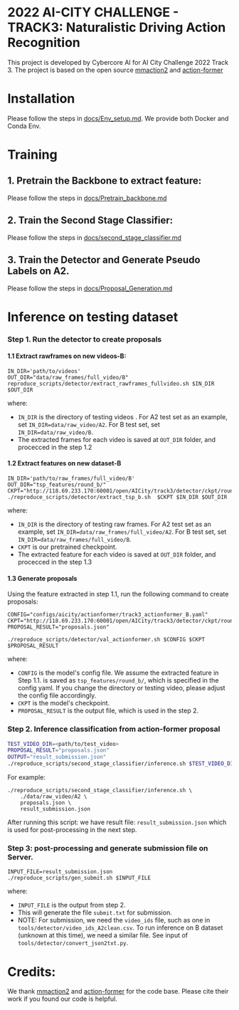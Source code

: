 # 2022 AI-CITY CHALLENGE - TRACK3: Naturalistic Driving Action Recognition
This project is developed by Cybercore AI for AI City Challenge 2022 Track 3.
The project is based on the open source [mmaction2](https://github.com/open-mmlab/mmaction2) and [action-former](https://github.com/happyharrycn/actionformer_release)

# Installation

Please follow the steps in [docs/Env_setup.md](docs/Env_setup.md). We provide both Docker and Conda Env.
# Training 

## 1. Pretrain the Backbone to extract feature:
Please follow the steps in [docs/Pretrain_backbone.md](docs/Pretrain_backbone.md)
## 2. Train the Second Stage Classifier:
Please follow the steps in [docs/second_stage_classifier.md](docs/second_stage_classifier.md)

## 3. Train the Detector and Generate Pseudo Labels on A2. 
Please follow the steps in [docs/Proposal_Generation.md](docs/Proposal_Generation.md)

# Inference on testing dataset 

### Step 1. Run the detector to create proposals 
#### 1.1 Extract rawframes on new videos-B:
```
IN_DIR='path/to/videos'
OUT_DIR="data/raw_frames/full_video/B"
reproduce_scripts/detector/extract_rawframes_fullvideo.sh $IN_DIR $OUT_DIR
```
where:
+ `IN_DIR` is the directory of testing videos . For A2 test set as an example, set `IN_DIR=data/raw_video/A2`. For B test set, set `IN_DIR=data/raw_video/B`.
+ The extracted frames for each video is saved at `OUT_DIR` folder, and procecced in the step 1.2 


#### 1.2 Extract features on new dataset-B
```
IN_DIR='path/to/raw_frames/full_video/B'
OUT_DIR="tsp_features/round_b/"
CKPT="http://118.69.233.170:60001/open/AICity/track3/detector/ckpt/round2_tsp_67.5.pth"
./reproduce_scripts/detector/extract_tsp_b.sh  $CKPT $IN_DIR $OUT_DIR
```
where:
+ `IN_DIR` is the directory of testing raw frames. For A2 test set as an example, set `IN_DIR=data/raw_frames/full_video/A2`. For B test set, set `IN_DIR=data/raw_frames/full_video/B`.
+ `CKPT` is our pretrained checkpoint.
+ The extracted feature for each video is saved at `OUT_DIR` folder, and procecced in the step 1.3


#### 1.3 Generate proposals


Using the feature extracted in step 1.1, run the following command to create proposals:
```
CONFIG="configs/aicity/actionformer/track3_actionformer_B.yaml"
CKPT="http://118.69.233.170:60001/open/AICity/track3/detector/ckpt/round2_map_31.55.pth.tar"
PROPOSAL_RESULT="proposals.json"

./reproduce_scripts/detector/val_actionformer.sh $CONFIG $CKPT $PROPOSAL_RESULT 
```
where:
+ `CONFIG` is the model's config file. We assume the extracted feature in Step 1.1. is saved as `tsp_features/round_b/`, which is specified in the config yaml. If you change the directory or testing video, please adjust the config file accordingly.
+ `CKPT` is the model's checkpoint.
+ `PROPOSAL_RESULT` is the output file, which is used in the step 2.
### Step 2. Inference classification from action-former proposal
```bash
TEST_VIDEO_DIR=<path/to/test_video>
PROPOSAL_RESULT="proposals.json"
OUTPUT="result_submission.json"
./reproduce_scripts/second_stage_classifier/inference.sh $TEST_VIDEO_DIR $PROPOSAL_RESULT $OUTPUT
```
For example:
```
./reproduce_scripts/second_stage_classifier/inference.sh \
    ./data/raw_video/A2 \ 
    proposals.json \
    result_submission.json
```
After running this script: we have result file: `result_submission.json` which is used for post-processing in the next step.

### Step 3: post-processing and generate submission file on Server. 
```
INPUT_FILE=result_submission.json
./reproduce_scripts/gen_submit.sh $INPUT_FILE
```
where:
+ `INPUT_FILE` is the output from step 2.
+ This will generate the file `submit.txt` for submission. 
+ NOTE: For submission, we need the `video_ids` file, such as one in `tools/detector/video_ids_A2clean.csv`. To run inference on B dataset (unknown at this time), we need a similar file. See input of `tools/detector/convert_json2txt.py`.

# Credits:
We thank [mmaction2](https://github.com/open-mmlab/mmaction2) and [action-former](https://github.com/happyharrycn/actionformer_release) for the code base. Please cite their work if you found our code is helpful.
